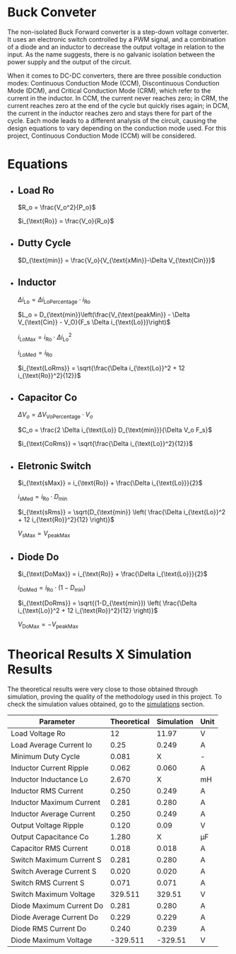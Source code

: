 # Buck Conveter

The non-isolated Buck Forward converter is a step-down voltage converter. It uses an electronic switch controlled by a PWM signal, and a combination of a diode and an inductor to decrease the output voltage in relation to the input. As the name suggests, there is no galvanic isolation between the power supply and the output of the circuit.

When it comes to DC-DC converters, there are three possible conduction modes: Continuous Conduction Mode (CCM), Discontinuous Conduction Mode (DCM), and Critical Conduction Mode (CRM), which refer to the current in the inductor. In CCM, the current never reaches zero; in CRM, the current reaches zero at the end of the cycle but quickly rises again; in DCM, the current in the inductor reaches zero and stays there for part of the cycle. Each mode leads to a different analysis of the circuit, causing the design equations to vary depending on the conduction mode used. For this project, Continuous Conduction Mode (CCM) will be considered.

# Equations

* ## Load Ro
    $R_o = \frac{V_o^2}{P_o}$

    $i_{\text{Ro}} = \frac{V_o}{R_o}$
* ## Dutty Cycle
    $D_{\text{min}} = \frac{V_o}{V_{\text{xMin}}-\Delta V_{\text{Cin}}}$
* ## Inductor 
    $\Delta i_{\text{Lo}} = \Delta i_{\text{LoPercentage}} \cdot i_{\text{Ro}}$

    $L_o = D_{\text{min}}\left(\frac{V_{\text{peakMin}} - \Delta V_{\text{Cin}} - V_O}{F_s \Delta i_{\text{Lo}}}\right)$

    $i_{\text{LoMax}} = i_{\text{Ro}} \cdot \Delta i_{\text{Lo}}^2$

    $i_{\text{LoMed}} = i_{\text{Ro}}$

    $i_{\text{LoRms}} = \sqrt{\frac{\Delta i_{\text{Lo}}^2 + 12 i_{\text{Ro}}^2}{12}}$
* ## Capacitor Co
    $\Delta V_o = \Delta V_{\text{VoPercentage}}\cdot V_o$

    $C_o = \frac{2 \Delta i_{\text{Lo}} D_{\text{min}}}{\Delta V_o F_s}$

    $i_{\text{CoRms}} = \sqrt{\frac{\Delta i_{\text{Lo}}^2}{12}}$
* ## Eletronic Switch
    $i_{\text{sMax}} = i_{\text{Ro}} + \frac{\Delta i_{\text{Lo}}}{2}$

    $i_{\text{sMed}} = i_{\text{Ro}} \cdot D_{\text{min}}$

    $i_{\text{sRms}} = \sqrt{D_{\text{min}} \left( \frac{\Delta i_{\text{Lo}}^2 + 12 i_{\text{Ro}}^2}{12} \right)}$

    $V_{\text{sMax}} = V_{\text{peakMax}}$
* ## Diode Do
    $i_{\text{DoMax}} = i_{\text{Ro}} + \frac{\Delta i_{\text{Lo}}}{2}$

    $i_{\text{DoMed}} = i_{\text{Ro}} \cdot (1 - D_{\text{min}})$

    $i_{\text{DoRms}} = \sqrt{(1-D_{\text{min}}) \left( \frac{\Delta i_{\text{Lo}}^2 + 12 i_{\text{Ro}}^2}{12} \right)}$

    $V_{\text{DoMax}} = -V_{\text{peakMax}}$


# Theorical Results X Simulation Results

The theoretical results were very close to those obtained through simulation, proving the quality of the methodology used in this project. To check the simulation values obtained, go to the [simulations](../Simulations/BuckConverter.md) section.

| **Parameter**                          | **Theoretical** | **Simulation** | **Unit**  |
|----------------------------------------|---------------|--------------|---------|
| Load Voltage Ro                        | 12            | 11.97        | V       |
| Load Average Current Io                | 0.25          | 0.249        | A       |
| Minimum Duty Cycle                      | 0.081         | X            | -       |
| Inductor Current Ripple                 | 0.062         | 0.060        | A       |
| Inductor Inductance Lo                  | 2.670         | X            | mH      |
| Inductor RMS Current                    | 0.250         | 0.249        | A       |
| Inductor Maximum Current                | 0.281         | 0.280        | A       |
| Inductor Average Current                | 0.250         | 0.249        | A       |
| Output Voltage Ripple                   | 0.120         | 0.09         | V       |
| Output Capacitance Co                   | 1.280         | X            | µF      |
| Capacitor RMS Current                   | 0.018         | 0.018        | A       |
| Switch Maximum Current S                | 0.281         | 0.280        | A       |
| Switch Average Current S                | 0.020         | 0.020        | A       |
| Switch RMS Current S                    | 0.071         | 0.071        | A       |
| Switch Maximum Voltage                  | 329.511       | 329.51       | V       |
| Diode Maximum Current Do                | 0.281         | 0.280        | A       |
| Diode Average Current Do                | 0.229         | 0.229        | A       |
| Diode RMS Current Do                    | 0.240         | 0.239        | A       |
| Diode Maximum Voltage                   | -329.511      | -329.51      | V       |
